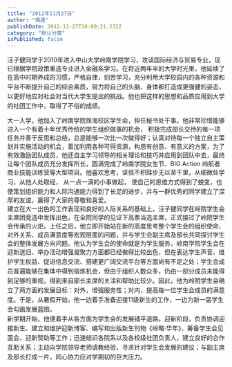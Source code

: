 ```yaml
---
title: "2012年11月27日"
author: "偶遇"
publishDate: 2012-11-27T16:09:21.232Z
category: "默认分类"
isPublished: false
---
```


汪子健同学于2010年进入中山大学岭南学院学习，攻读国际经济与贸易专业，现已根据学院政策重选专业进入金融系学习。在将近两年半的大学时光里，他延续了在高中时期养成的习惯，严格自律，刻苦学习，<span style="line-height: 22px;"  >充分利用大学校园内的各种资源和平台不断提升自己的综合素质，努力将自己的头脑、身体都打造成更强健的姿态，以更好地应对社会对当代大学生提出的挑战。他也</span>把这样的思想和品质应用到大学的社团工作中，取得了不俗的成绩。<div>大一入学，他加入了岭南学院珠海校区学生会，担任秘书处干事。他非常珍惜能够进入一个有着十年优秀传统的学生组织做事的机会，&nbsp;积极完成部长交待的每一项任务并善于反思和总结，总是能够一次比一次做得好；认真对待每一个独立自主策划并实施活动的机会，善加利用各种可得资源，构思有创意、有意义的方案，为了有效激励团队成员，他还自主学习领导的相关理论和技巧并应用到团队中去，最终让每个团队成员充分发挥所长，圆满完成了岭南学院女生节、BIG Action 岭航者商业技能训练营等大型项目。他喜欢思考，<span style="line-height: 22px;"  >坚信不</span><span style="line-height: 22px;"  >积跬步无以至千里，</span>从细微处学习，从他人处取经， <span style="line-height: 22px;"  >从一点一滴的小事做起，</span>&nbsp;使自己的思维方式得到了蜕变，也使策划组织能力和人际沟通能力得到了长足的进步，并与一群优秀的同学建立了深厚的友谊，赢得了大家的尊敬和喜爱。</div><div>建立在大一出色的工作表现和良好的人际关系的基础上，汪子健同学在岭院学生会主席团竞选中发挥出色，在全院同学的见证下高票当选主席，正式接过了岭院学生会传承的火炬。上任之后，他立即开始站在新的高度思考整个学生会的组织使命、对外关系、成员满意度等宏观层面的问题，并与学生会副主席及部长共同探讨学生会的整体发展方向问题。他认为学生会的使命就是为学生服务，岭南学院学生会在迎新送旧、举办活动增强凝聚力方面都已经做得比较出色，但在<span style="line-height: 22px;"  >表达学生声音、维护学生权益、促进信息交流、搭建更广阔交流平台等方面尚有不足之处；学生会成员普遍能够在集体中得到锻炼机会，但由于组织人数众多，仍由一部分成员未能得到足够的重视，得到来自部长主席的关注和帮助比较少。因此，他为岭院学生会确立了两方面的发展目标：对外，增强服务性；对内，提高每一位学生会成员的满意度。于是，从暑假开始，他一边着手准备迎接11级新生的工作，一边为新一届学生会勾画发展蓝图。</span></div><div><span style="line-height: 22px;"  >新学期开始，他便着手从各方面为学生会的发展铺平道路。迎新阶段，负责协调迎接新生、建立和维护迎新博客、编写和出版新生刊物《岭略·华年》、筹备学生会见面会、迎新赞助等工作；迅速结识各院系以及各校级社团负责人，建立良好的合作互助关系；主动向学院领导老师请教经验，寻求针对学生会发展的建议；与副主席及部长打成一片，同心协力应对学期初的巨大压力。</span></div><div><div><wbr></div></div>